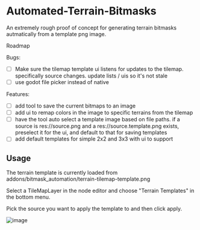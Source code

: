 # Automated-Terrain-Bitmasks

An extremely rough proof of concept for generating terrain bitmasks autmatically from a template png image.

Roadmap

Bugs:
- [ ] Make sure the tilemap template ui listens for updates to the tilemap. specifically source changes. update lists / uis so it's not stale
- [ ] use godot file picker instead of native

Features:
- [ ] add tool to save the current bitmaps to an image
- [ ] add ui to remap colors in the image to specific terrains from the tilemap
- [ ] have the tool auto select a template image based on file paths. if a source is res://source.png and a res://source.template.png exists, preselect it for the ui, and default to that for saving templates
- [ ] add default templates for simple 2x2 and 3x3 with ui to support

## Usage

The terrain template is currently loaded from addons/bitmask_automation/terrain-tilemap-template.png

Select a TileMapLayer in the node editor and choose "Terrain Templates" in the bottom menu.

Pick the source you want to apply the template to and then click apply.

![image](https://github.com/user-attachments/assets/5835c492-0145-4f40-b9fd-ddc0eda2920b)
